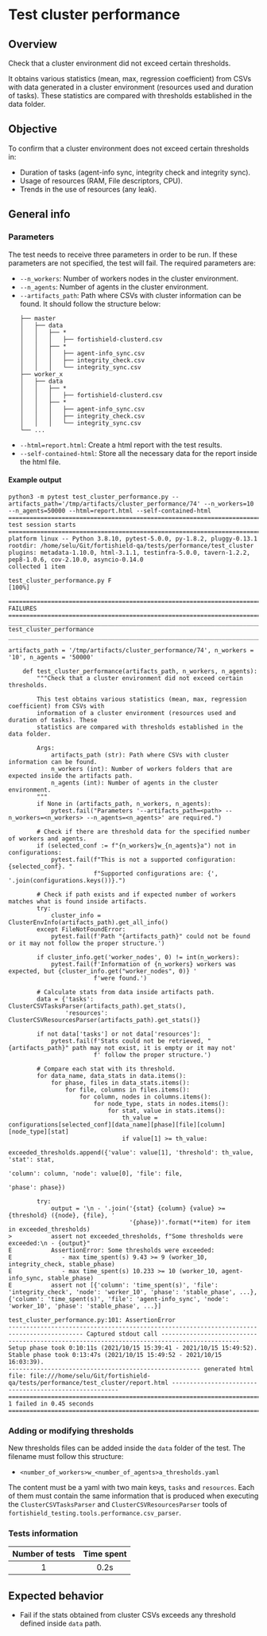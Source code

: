 # Test cluster performance

## Overview 

Check that a cluster environment did not exceed certain thresholds.

It obtains various statistics (mean, max, regression coefficient) from CSVs with data generated in a cluster environment (resources used and duration of tasks). These statistics are compared with thresholds established in the data folder.
## Objective

To confirm that a cluster environment does not exceed certain thresholds in:
- Duration of tasks (agent-info sync, integrity check and integrity sync).
- Usage of resources (RAM, File descriptors, CPU).
- Trends in the use of resources (any leak).

## General info
### Parameters
The test needs to receive three parameters in order to be run. If these parameters are not specified, the test will fail. The required parameters are:
- `--n_workers`: Number of workers nodes in the cluster environment. 
- `--n_agents`: Number of agents in the cluster environment.
- `--artifacts_path`: Path where CSVs with cluster information can be found. It should follow the structure below:
    ```.
    ├── master
    │   ├── data
    │   │   ├── *
    │   │   │   ├── fortishield-clusterd.csv
    │   │   ├── *
    │   │   │   ├── agent-info_sync.csv
    │   │   │   ├── integrity_check.csv
    │   │   │   └── integrity_sync.csv
    ├── worker_x
    │   ├── data
    │   │   ├── *
    │   │   │   ├── fortishield-clusterd.csv
    │   │   ├── *
    │   │   │   ├── agent-info_sync.csv
    │   │   │   ├── integrity_check.csv
    │   │   │   └── integrity_sync.csv
    └── ...
    ```
- `--html=report.html`: Create a html report with the test results. 
- `--self-contained-html`: Store all the necessary data for the report inside the html file.

#### Example output
```shell
python3 -m pytest test_cluster_performance.py --artifacts_path='/tmp/artifacts/cluster_performance/74' --n_workers=10 --n_agents=50000 --html=report.html --self-contained-html
============================================================================================ test session starts ============================================================================================
platform linux -- Python 3.8.10, pytest-5.0.0, py-1.8.2, pluggy-0.13.1
rootdir: /home/selu/Git/fortishield-qa/tests/performance/test_cluster
plugins: metadata-1.10.0, html-3.1.1, testinfra-5.0.0, tavern-1.2.2, pep8-1.0.6, cov-2.10.0, asyncio-0.14.0
collected 1 item                                                                                                                                                                                            

test_cluster_performance.py F                                                                                                                                                                         [100%]

================================================================================================= FAILURES ==================================================================================================
_________________________________________________________________________________________ test_cluster_performance __________________________________________________________________________________________

artifacts_path = '/tmp/artifacts/cluster_performance/74', n_workers = '10', n_agents = '50000'

    def test_cluster_performance(artifacts_path, n_workers, n_agents):
        """Check that a cluster environment did not exceed certain thresholds.
    
        This test obtains various statistics (mean, max, regression coefficient) from CSVs with
        information of a cluster environment (resources used and duration of tasks). These
        statistics are compared with thresholds established in the data folder.
    
        Args:
            artifacts_path (str): Path where CSVs with cluster information can be found.
            n_workers (int): Number of workers folders that are expected inside the artifacts path.
            n_agents (int): Number of agents in the cluster environment.
        """
        if None in (artifacts_path, n_workers, n_agents):
            pytest.fail("Parameters '--artifacts_path=<path> --n_workers=<n_workers> --n_agents=<n_agents>' are required.")
    
        # Check if there are threshold data for the specified number of workers and agents.
        if (selected_conf := f"{n_workers}w_{n_agents}a") not in configurations:
            pytest.fail(f"This is not a supported configuration: {selected_conf}. "
                        f"Supported configurations are: {', '.join(configurations.keys())}.")
    
        # Check if path exists and if expected number of workers matches what is found inside artifacts.
        try:
            cluster_info = ClusterEnvInfo(artifacts_path).get_all_info()
        except FileNotFoundError:
            pytest.fail(f'Path "{artifacts_path}" could not be found or it may not follow the proper structure.')
    
        if cluster_info.get('worker_nodes', 0) != int(n_workers):
            pytest.fail(f'Information of {n_workers} workers was expected, but {cluster_info.get("worker_nodes", 0)} '
                        f'were found.')
    
        # Calculate stats from data inside artifacts path.
        data = {'tasks': ClusterCSVTasksParser(artifacts_path).get_stats(),
                'resources': ClusterCSVResourcesParser(artifacts_path).get_stats()}
    
        if not data['tasks'] or not data['resources']:
            pytest.fail(f'Stats could not be retrieved, "{artifacts_path}" path may not exist, it is empty or it may not'
                        f' follow the proper structure.')
    
        # Compare each stat with its threshold.
        for data_name, data_stats in data.items():
            for phase, files in data_stats.items():
                for file, columns in files.items():
                    for column, nodes in columns.items():
                        for node_type, stats in nodes.items():
                            for stat, value in stats.items():
                                th_value = configurations[selected_conf][data_name][phase][file][column][node_type][stat]
                                if value[1] >= th_value:
                                    exceeded_thresholds.append({'value': value[1], 'threshold': th_value, 'stat': stat,
                                                                'column': column, 'node': value[0], 'file': file,
                                                                'phase': phase})
    
        try:
            output = '\n - '.join('{stat} {column} {value} >= {threshold} ({node}, {file}, '
                                  '{phase})'.format(**item) for item in exceeded_thresholds)
>           assert not exceeded_thresholds, f"Some thresholds were exceeded:\n - {output}"
E           AssertionError: Some thresholds were exceeded:
E              - max time_spent(s) 9.43 >= 9 (worker_10, integrity_check, stable_phase)
E              - max time_spent(s) 10.233 >= 10 (worker_10, agent-info_sync, stable_phase)
E           assert not [{'column': 'time_spent(s)', 'file': 'integrity_check', 'node': 'worker_10', 'phase': 'stable_phase', ...}, {'column': 'time_spent(s)', 'file': 'agent-info_sync', 'node': 'worker_10', 'phase': 'stable_phase', ...}]

test_cluster_performance.py:101: AssertionError
------------------------------------------------------------------------------------------- Captured stdout call --------------------------------------------------------------------------------------------
Setup phase took 0:10:11s (2021/10/15 15:39:41 - 2021/10/15 15:49:52).
Stable phase took 0:13:47s (2021/10/15 15:49:52 - 2021/10/15 16:03:39).
------------------------------------------------------ generated html file: file:///home/selu/Git/fortishield-qa/tests/performance/test_cluster/report.html -------------------------------------------------------
========================================================================================= 1 failed in 0.45 seconds ==========================================================================================

```

### Adding or modifying thresholds
New thresholds files can be added inside the `data` folder of the test. The filename must follow this structure:
- `<number_of_workers>w_<number_of_agents>a_thresholds.yaml`

The content must be a yaml with two main keys, `tasks` and `resources`. Each of them must contain the same information that is produced when executing the `ClusterCSVTasksParser` and `ClusterCSVResourcesParser` tools of `fortishield_testing.tools.performance.csv_parser`.

### Tests information

| Number of tests | Time spent |
|:--:|:--:|
| 1 | 0.2s |

## Expected behavior

- Fail if the stats obtained from cluster CSVs exceeds any threshold defined inside `data` path.
